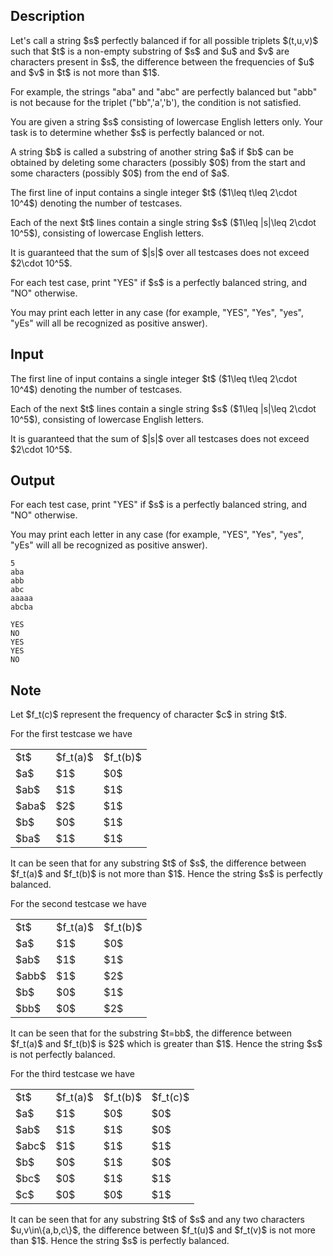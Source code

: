 ## Description

<div><p>Let's call a string $s$ perfectly balanced if for all possible triplets $(t,u,v)$ such that $t$ is a non-empty substring of $s$ and $u$ and $v$ are characters present in $s$, the difference between the frequencies of $u$ and $v$ in $t$ is not more than $1$.</p><p>For example, the strings "<span class="tex-font-style-tt">aba</span>" and "<span class="tex-font-style-tt">abc</span>" are perfectly balanced but "<span class="tex-font-style-tt">abb</span>" is not because for the triplet ("<span class="tex-font-style-tt">bb</span>",'<span class="tex-font-style-tt">a</span>','<span class="tex-font-style-tt">b</span>'), the condition is not satisfied.</p><p>You are given a string $s$ consisting of lowercase English letters only. Your task is to determine whether $s$ is perfectly balanced or not.</p><p>A string $b$ is called a substring of another string $a$ if $b$ can be obtained by deleting some characters (possibly $0$) from the start and some characters (possibly $0$) from the end of $a$.</p></div><div class="input-specification"><p>The first line of input contains a single integer $t$ ($1\leq t\leq 2\cdot 10^4$) denoting the number of testcases.</p><p>Each of the next $t$ lines contain a single string $s$ ($1\leq |s|\leq 2\cdot 10^5$), consisting of lowercase English letters.</p><p>It is guaranteed that the sum of $|s|$ over all testcases does not exceed $2\cdot 10^5$.</p></div><div class="output-specification"><p>For each test case, print "<span class="tex-font-style-tt">YES</span>" if $s$ is a perfectly balanced string, and "<span class="tex-font-style-tt">NO</span>" otherwise.</p><p>You may print each letter in any case (for example, <span class="tex-font-style-tt">"YES"</span>, <span class="tex-font-style-tt">"Yes"</span>, <span class="tex-font-style-tt">"yes"</span>, <span class="tex-font-style-tt">"yEs"</span> will all be recognized as positive answer).</p></div>

## Input

<p>The first line of input contains a single integer $t$ ($1\leq t\leq 2\cdot 10^4$) denoting the number of testcases.</p><p>Each of the next $t$ lines contain a single string $s$ ($1\leq |s|\leq 2\cdot 10^5$), consisting of lowercase English letters.</p><p>It is guaranteed that the sum of $|s|$ over all testcases does not exceed $2\cdot 10^5$.</p>

## Output

<p>For each test case, print "<span class="tex-font-style-tt">YES</span>" if $s$ is a perfectly balanced string, and "<span class="tex-font-style-tt">NO</span>" otherwise.</p><p>You may print each letter in any case (for example, <span class="tex-font-style-tt">"YES"</span>, <span class="tex-font-style-tt">"Yes"</span>, <span class="tex-font-style-tt">"yes"</span>, <span class="tex-font-style-tt">"yEs"</span> will all be recognized as positive answer).</p>





```input1
5
aba
abb
abc
aaaaa
abcba
```




```output1
YES
NO
YES
YES
NO
```



## Note

<p>Let $f_t(c)$ represent the frequency of character $c$ in string $t$.</p><p>For the first testcase we have </p><table class="tex-tabular"><tbody><tr><td class="tex-tabular-border-left tex-tabular-text-align-center tex-tabular-border-right tex-tabular-border-top tex-tabular-border-bottom">$t$</td><td class="tex-tabular-border-left tex-tabular-text-align-center tex-tabular-border-right tex-tabular-border-top tex-tabular-border-bottom">$f_t(a)$</td><td class="tex-tabular-border-left tex-tabular-text-align-center tex-tabular-border-right tex-tabular-border-top tex-tabular-border-bottom">$f_t(b)$</td></tr><tr><td class="tex-tabular-border-left tex-tabular-text-align-center tex-tabular-border-right tex-tabular-border-top">$a$</td><td class="tex-tabular-border-left tex-tabular-text-align-center tex-tabular-border-right tex-tabular-border-top">$1$</td><td class="tex-tabular-border-left tex-tabular-text-align-center tex-tabular-border-right tex-tabular-border-top">$0$</td></tr><tr><td class="tex-tabular-border-left tex-tabular-text-align-center tex-tabular-border-right">$ab$</td><td class="tex-tabular-border-left tex-tabular-text-align-center tex-tabular-border-right">$1$</td><td class="tex-tabular-border-left tex-tabular-text-align-center tex-tabular-border-right">$1$</td></tr><tr><td class="tex-tabular-border-left tex-tabular-text-align-center tex-tabular-border-right">$aba$</td><td class="tex-tabular-border-left tex-tabular-text-align-center tex-tabular-border-right">$2$</td><td class="tex-tabular-border-left tex-tabular-text-align-center tex-tabular-border-right">$1$</td></tr><tr><td class="tex-tabular-border-left tex-tabular-text-align-center tex-tabular-border-right">$b$</td><td class="tex-tabular-border-left tex-tabular-text-align-center tex-tabular-border-right">$0$</td><td class="tex-tabular-border-left tex-tabular-text-align-center tex-tabular-border-right">$1$</td></tr><tr><td class="tex-tabular-border-left tex-tabular-text-align-center tex-tabular-border-right tex-tabular-border-bottom">$ba$</td><td class="tex-tabular-border-left tex-tabular-text-align-center tex-tabular-border-right tex-tabular-border-bottom">$1$</td><td class="tex-tabular-border-left tex-tabular-text-align-center tex-tabular-border-right tex-tabular-border-bottom">$1$</td></tr></tbody></table> It can be seen that for any substring $t$ of $s$, the difference between $f_t(a)$ and $f_t(b)$ is not more than $1$. Hence the string $s$ is perfectly balanced.<p></p><p>For the second testcase we have </p><table class="tex-tabular"><tbody><tr><td class="tex-tabular-border-left tex-tabular-text-align-center tex-tabular-border-right tex-tabular-border-top tex-tabular-border-bottom">$t$</td><td class="tex-tabular-border-left tex-tabular-text-align-center tex-tabular-border-right tex-tabular-border-top tex-tabular-border-bottom">$f_t(a)$</td><td class="tex-tabular-border-left tex-tabular-text-align-center tex-tabular-border-right tex-tabular-border-top tex-tabular-border-bottom">$f_t(b)$</td></tr><tr><td class="tex-tabular-border-left tex-tabular-text-align-center tex-tabular-border-right tex-tabular-border-top">$a$</td><td class="tex-tabular-border-left tex-tabular-text-align-center tex-tabular-border-right tex-tabular-border-top">$1$</td><td class="tex-tabular-border-left tex-tabular-text-align-center tex-tabular-border-right tex-tabular-border-top">$0$</td></tr><tr><td class="tex-tabular-border-left tex-tabular-text-align-center tex-tabular-border-right">$ab$</td><td class="tex-tabular-border-left tex-tabular-text-align-center tex-tabular-border-right">$1$</td><td class="tex-tabular-border-left tex-tabular-text-align-center tex-tabular-border-right">$1$</td></tr><tr><td class="tex-tabular-border-left tex-tabular-text-align-center tex-tabular-border-right">$abb$</td><td class="tex-tabular-border-left tex-tabular-text-align-center tex-tabular-border-right">$1$</td><td class="tex-tabular-border-left tex-tabular-text-align-center tex-tabular-border-right">$2$</td></tr><tr><td class="tex-tabular-border-left tex-tabular-text-align-center tex-tabular-border-right">$b$</td><td class="tex-tabular-border-left tex-tabular-text-align-center tex-tabular-border-right">$0$</td><td class="tex-tabular-border-left tex-tabular-text-align-center tex-tabular-border-right">$1$</td></tr><tr><td class="tex-tabular-border-left tex-tabular-text-align-center tex-tabular-border-right tex-tabular-border-bottom">$bb$</td><td class="tex-tabular-border-left tex-tabular-text-align-center tex-tabular-border-right tex-tabular-border-bottom">$0$</td><td class="tex-tabular-border-left tex-tabular-text-align-center tex-tabular-border-right tex-tabular-border-bottom">$2$</td></tr></tbody></table> It can be seen that for the substring $t=bb$, the difference between $f_t(a)$ and $f_t(b)$ is $2$ which is greater than $1$. Hence the string $s$ is not perfectly balanced.<p></p><p>For the third testcase we have </p><table class="tex-tabular"><tbody><tr><td class="tex-tabular-border-left tex-tabular-text-align-center tex-tabular-border-right tex-tabular-border-top tex-tabular-border-bottom">$t$</td><td class="tex-tabular-border-left tex-tabular-text-align-center tex-tabular-border-right tex-tabular-border-top tex-tabular-border-bottom">$f_t(a)$</td><td class="tex-tabular-border-left tex-tabular-text-align-center tex-tabular-border-right tex-tabular-border-top tex-tabular-border-bottom">$f_t(b)$</td><td class="tex-tabular-border-left tex-tabular-text-align-center tex-tabular-border-right tex-tabular-border-top tex-tabular-border-bottom">$f_t(c)$</td></tr><tr><td class="tex-tabular-border-left tex-tabular-text-align-center tex-tabular-border-right tex-tabular-border-top">$a$</td><td class="tex-tabular-border-left tex-tabular-text-align-center tex-tabular-border-right tex-tabular-border-top">$1$</td><td class="tex-tabular-border-left tex-tabular-text-align-center tex-tabular-border-right tex-tabular-border-top">$0$</td><td class="tex-tabular-border-left tex-tabular-text-align-center tex-tabular-border-right tex-tabular-border-top">$0$</td></tr><tr><td class="tex-tabular-border-left tex-tabular-text-align-center tex-tabular-border-right">$ab$</td><td class="tex-tabular-border-left tex-tabular-text-align-center tex-tabular-border-right">$1$</td><td class="tex-tabular-border-left tex-tabular-text-align-center tex-tabular-border-right">$1$</td><td class="tex-tabular-border-left tex-tabular-text-align-center tex-tabular-border-right">$0$</td></tr><tr><td class="tex-tabular-border-left tex-tabular-text-align-center tex-tabular-border-right">$abc$</td><td class="tex-tabular-border-left tex-tabular-text-align-center tex-tabular-border-right">$1$</td><td class="tex-tabular-border-left tex-tabular-text-align-center tex-tabular-border-right">$1$</td><td class="tex-tabular-border-left tex-tabular-text-align-center tex-tabular-border-right">$1$</td></tr><tr><td class="tex-tabular-border-left tex-tabular-text-align-center tex-tabular-border-right">$b$</td><td class="tex-tabular-border-left tex-tabular-text-align-center tex-tabular-border-right">$0$</td><td class="tex-tabular-border-left tex-tabular-text-align-center tex-tabular-border-right">$1$</td><td class="tex-tabular-border-left tex-tabular-text-align-center tex-tabular-border-right">$0$</td></tr><tr><td class="tex-tabular-border-left tex-tabular-text-align-center tex-tabular-border-right">$bc$</td><td class="tex-tabular-border-left tex-tabular-text-align-center tex-tabular-border-right">$0$</td><td class="tex-tabular-border-left tex-tabular-text-align-center tex-tabular-border-right">$1$</td><td class="tex-tabular-border-left tex-tabular-text-align-center tex-tabular-border-right">$1$</td></tr><tr><td class="tex-tabular-border-left tex-tabular-text-align-center tex-tabular-border-right tex-tabular-border-bottom">$c$</td><td class="tex-tabular-border-left tex-tabular-text-align-center tex-tabular-border-right tex-tabular-border-bottom">$0$</td><td class="tex-tabular-border-left tex-tabular-text-align-center tex-tabular-border-right tex-tabular-border-bottom">$0$</td><td class="tex-tabular-border-left tex-tabular-text-align-center tex-tabular-border-right tex-tabular-border-bottom">$1$</td></tr></tbody></table><p></p><p>It can be seen that for any substring $t$ of $s$ and any two characters $u,v\in\{a,b,c\}$, the difference between $f_t(u)$ and $f_t(v)$ is not more than $1$. Hence the string $s$ is perfectly balanced.</p>
